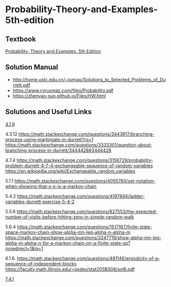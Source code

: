 # Probability-Theory-and-Examples-5th-edition

## Textbook
[Probability: Theory and Examples. 5th Edition](https://services.math.duke.edu/~rtd/PTE/PTE5_011119.pdf)


## Solution Manual

- http://home.ustc.edu.cn/~lumiao/Solutions_to_Selected_Problems_of_Durrett.pdf
- https://www.cyrusmaz.com/files/Probability.pdf
- https://zhenyao-sun.github.io/Files/HW.html

## Solutions and Useful Links

[4.1.9](https://math.stackexchange.com/questions/3350000/if-ey-vert-mathcalg-x-and-ex2-ey2-infty-then-x-y-a-s)




4.3.12
https://math.stackexchange.com/questions/3443917/branching-process-using-martingale-in-durrett?rq=1
https://math.stackexchange.com/questions/3333301/question-about-branching-process-in-durrett/3444428#3444428



4.7.4
https://math.stackexchange.com/questions/3156729/probability-problem-durrett-4-7-4-exchangeable-sequence-of-random-variables
https://en.wikipedia.org/wiki/Exchangeable_random_variables


5.1.1
https://math.stackexchange.com/questions/4055760/set-notation-when-showing-that-x-n-is-a-markov-chain

5.4.2
https://math.stackexchange.com/questions/4197894/ladder-variables-durrett-exercise-5-4-2

5.5.6
https://math.stackexchange.com/questions/827553/the-expected-number-of-visits-before-hitting-zero-in-simple-random-walk

5.6.4
https://math.stackexchange.com/questions/1517167/finite-state-space-markov-chain-show-alpha-mn-leq-alpha-n-alpha-m
https://math.stackexchange.com/questions/3247719/show-alpha-mn-leq-alpha-m-alpha-n-for-a-markov-chain-on-a-finite-state-sp?noredirect=1&lq=1

6.1.6.
https://math.stackexchange.com/questions/481146/ergodicity-of-a-sequence-of-independent-blocks
https://faculty.math.illinois.edu/~psdey/stat205BS08/sol6.pdf

[7.4.1](https://math.stackexchange.com/questions/4431599/durrett-7-4-1-two-dimensional-brownian-motion-with-stopping-times)


